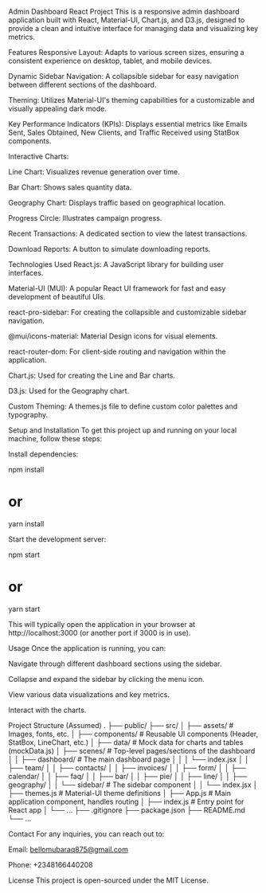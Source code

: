 Admin Dashboard React Project
This is a responsive admin dashboard application built with React, Material-UI, Chart.js, and D3.js, designed to provide a clean and intuitive interface for managing data and visualizing key metrics.

Features
Responsive Layout: Adapts to various screen sizes, ensuring a consistent experience on desktop, tablet, and mobile devices.

Dynamic Sidebar Navigation: A collapsible sidebar for easy navigation between different sections of the dashboard.

Theming: Utilizes Material-UI's theming capabilities for a customizable and visually appealing dark mode.

Key Performance Indicators (KPIs): Displays essential metrics like Emails Sent, Sales Obtained, New Clients, and Traffic Received using StatBox components.

Interactive Charts:

Line Chart: Visualizes revenue generation over time.

Bar Chart: Shows sales quantity data.

Geography Chart: Displays traffic based on geographical location.

Progress Circle: Illustrates campaign progress.

Recent Transactions: A dedicated section to view the latest transactions.

Download Reports: A button to simulate downloading reports.

Technologies Used
React.js: A JavaScript library for building user interfaces.

Material-UI (MUI): A popular React UI framework for fast and easy development of beautiful UIs.

react-pro-sidebar: For creating the collapsible and customizable sidebar navigation.

@mui/icons-material: Material Design icons for visual elements.

react-router-dom: For client-side routing and navigation within the application.

Chart.js: Used for creating the Line and Bar charts.

D3.js: Used for the Geography chart.

Custom Theming: A themes.js file to define custom color palettes and typography.

Setup and Installation
To get this project up and running on your local machine, follow these steps:


Install dependencies:

npm install
# or
yarn install

Start the development server:

npm start
# or
yarn start

This will typically open the application in your browser at http://localhost:3000 (or another port if 3000 is in use).

Usage
Once the application is running, you can:

Navigate through different dashboard sections using the sidebar.

Collapse and expand the sidebar by clicking the menu icon.

View various data visualizations and key metrics.

Interact with the charts.

Project Structure (Assumed)
.
├── public/
├── src/
│   ├── assets/             # Images, fonts, etc.
│   ├── components/         # Reusable UI components (Header, StatBox, LineChart, etc.)
│   ├── data/               # Mock data for charts and tables (mockData.js)
│   ├── scenes/             # Top-level pages/sections of the dashboard
│   │   ├── dashboard/      # The main dashboard page
│   │   │   └── index.jsx
│   │   ├── team/
│   │   ├── contacts/
│   │   ├── invoices/
│   │   ├── form/
│   │   ├── calendar/
│   │   ├── faq/
│   │   ├── bar/
│   │   ├── pie/
│   │   ├── line/
│   │   ├── geography/
│   │   └── sidebar/        # The sidebar component
│   │       └── index.jsx
│   ├── themes.js           # Material-UI theme definitions
│   ├── App.js              # Main application component, handles routing
│   ├── index.js            # Entry point for React app
│   └── ...
├── .gitignore
├── package.json
├── README.md
└── ...

Contact
For any inquiries, you can reach out to:

Email: bellomubaraq875@gmail.com

Phone: +2348166440208

License
This project is open-sourced under the MIT License.